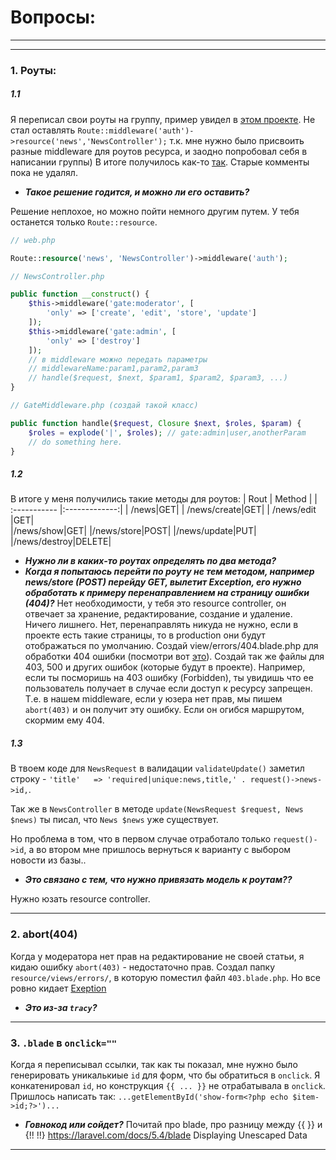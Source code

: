 # Вопросы:
---
---
### 1. Роуты:
##### 1.1
Я переписал свои роуты на группу, пример увидел в [этом проекте](https://github.com/renatomarinho/laravel-gitscrum/blob/master/routes/web.php). Не стал оставлять ```Route::middleware('auth')->resource('news','NewsController');``` т.к. мне нужно было присвоить разные middleware для роутов ресурса, и заодно попробовал себя в написании группы) В итоге получилось как-то [так](https://github.com/focus96/laravel_dz_1_tarasenko_web16_1/blob/master/routes/web.php). Старые комменты пока не удалял.
- **_Такое решение годится, и можно ли его оставить?_**

Решение неплохое, но можно пойти немного другим путем. У тебя останется только `Route::resource`.
```php
// web.php

Route::resource('news', 'NewsController')->middleware('auth');

// NewsController.php

public function __construct() {
    $this->middleware('gate:moderator', [
        'only' => ['create', 'edit', 'store', 'update']
    ]);
    $this->middleware('gate:admin', [
        'only' => ['destroy']
    ]);
    // в middleware можно передать параметры
    // middlewareName:param1,param2,param3
    // handle($request, $next, $param1, $param2, $param3, ...)
}

// GateMiddleware.php (создай такой класс)

public function handle($request, Closure $next, $roles, $param) {
    $roles = explode('|', $roles); // gate:admin|user,anotherParam
    // do something here.
}


```


##### 1.2
В итоге у меня получились такие методы для роутов:
| Rout          | Method        |
| :----------- |:-------------:|
| /news|GET|
| /news/create|GET|
| /news/edit |GET|  
|/news/show|GET|
|/news/store|POST|
|/news/update|PUT|
|/news/destroy|DELETE|
- **_Нужно ли в каких-то роутах определять по два метода?_**
- **_Когда я попытаюсь перейти по роуту не тем методом, например news/store (POST) перейду GET, вылетит Exception, его нужно обработать к примеру перенаправлением на страницу ошибки (404)?_**
Нет необходимости, у тебя это resource controller, он отвечает за хранение, редактирование, создание и удаление. Ничего лишнего. 
Нет, перенаправлять никуда не нужно, если в проекте есть такие страницы, то в production они будут отображаться по умолчанию. Создай view/errors/404.blade.php для обработки 404 ошибки (посмотри вот [это](https://ru.wikipedia.org/wiki/%D0%A1%D0%BF%D0%B8%D1%81%D0%BE%D0%BA_%D0%BA%D0%BE%D0%B4%D0%BE%D0%B2_%D1%81%D0%BE%D1%81%D1%82%D0%BE%D1%8F%D0%BD%D0%B8%D1%8F_HTTP)). Создай так же файлы для 403, 500 и других ошибок (которые будут в проекте). Например, если ты посморишь на 403 ошибку (Forbidden), ты увидишь что ее пользователь получает в случае если доступ к ресурсу запрещен. Т.е. в нашем middleware, если у юзера нет прав, мы пишем `abort(403)` и он получит эту ошибку. Если он огибся маршрутом, скормим ему 404.

##### 1.3
В твоем коде для ```NewsRequest``` в валидации ```validateUpdate()``` заметил строку - ```'title'   => 'required|unique:news,title,' . request()->news->id,```. 

Так же в ```NewsController``` в методе ```update(NewsRequest $request, News $news)``` ты писал, что ```News $news``` уже существует.

Но проблема в том, что в первом случае отработало только ```request()->id```, а во втором мне пришлось вернуться к варианту с выбором новости из базы.. 
- **_Это связано с тем, что нужно привязать модель к роутам??_**

Нужно юзать resource controller.

---
### 2. abort(404)
Когда у модератора нет прав на редактирование не своей статьи, я кидаю ошибку ```abort(403)``` - недостаточно прав. Создал папку ```resource/views/errors/```, в которую поместил файл ```403.blade.php```. Но все ровно кидает [Exeption](http://c2n.me/3KeABJ0)

- **_Это из-за ```tracy```?_**

---
### 3. ```.blade``` в ```onclick=""```
Когда я переписывал ссылки, так как ты показал, мне нужно было генерировать уникалькиые ```id``` для форм, что бы обратиться в ```onclick```. Я конкатенировал ```id```, но конструкция ```{{ ... }}``` не отрабатывала в ```onclick```. Пришлось написать так: ```...getElementById('show-form<?php echo $item->id;?>')...``` 

- **_Говнокод или сойдет?_**
Почитай про blade, про разницу между {{  }} и {!!  !!}
https://laravel.com/docs/5.4/blade
Displaying Unescaped Data
---


